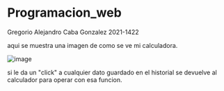 # Programacion_web
Gregorio Alejandro Caba Gonzalez
2021-1422

aqui se muestra una imagen de como se ve mi calculadora.


![image](https://user-images.githubusercontent.com/100645620/172220785-7bfd9ebe-825c-450a-855f-291f78e5d1ec.png)

si le da un "click" a cualquier dato guardado en el historial se devuelve al calculador para operar con esa funcion.
